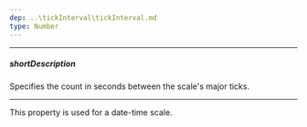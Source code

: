 ```yaml
---
dep: ..\tickInterval\tickInterval.md
type: Number
---
```

---
##### shortDescription
Specifies the count in seconds between the scale's major ticks.

---
This property is used for a date-time scale.